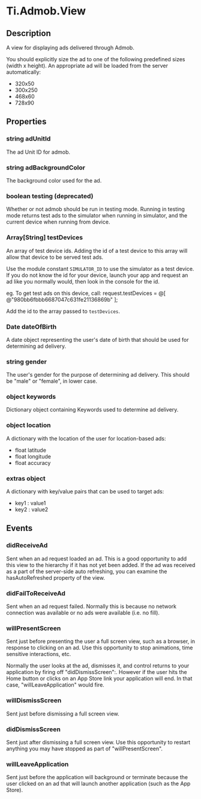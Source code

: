 # Ti.Admob.View

## Description

A view for displaying ads delivered through Admob.

You should explicitly size the ad to one of the following predefined sizes (width x height). An appropriate
ad will be loaded from the server automatically:

* 320x50
* 300x250
* 468x60
* 728x90

## Properties

### string adUnitId

The ad Unit ID for admob.

### string adBackgroundColor

The background color used for the ad.

### boolean testing (deprecated)

Whether or not admob should be run in testing mode.  Running in testing mode
returns test ads to the simulator when running in simulator, and the current
device when running from device. 

### Array[String] testDevices

An array of test device ids. Adding the id of a test device to this array 
will allow that device to be served test ads. 

Use the module constant `SIMULATOR_ID` to use the simulator as a test device. 
If you do not know the id for your device, launch your app and request an ad 
like you normally would, then look in the console for the id. 

eg. <Google> To get test ads on this device, call: request.testDevices = @[ @"980bb6fbbb6687047c631fe21136869b" ];

Add the id to the array passed to `testDevices`.

### Date dateOfBirth

A date object representing the user's date of birth that should be used
for determining ad delivery.

### string gender

The user's gender for the purpose of determining ad delivery. This should be "male" or "female", in lower case.

### object keywords

Dictionary object containing Keywords used to determine ad delivery.

### object location

A dictionary with the location of the user for location-based ads:

* float latitude
* float longitude
* float accuracy

### extras object

A dictionary with key/value pairs that can be used to target ads:

* key1 : value1
* key2 : value2

## Events

### didReceiveAd

 Sent when an ad request loaded an ad.  This is a good opportunity to add this
 view to the hierarchy if it has not yet been added.  If the ad was received
 as a part of the server-side auto refreshing, you can examine the
 hasAutoRefreshed property of the view.

### didFailToReceiveAd

 Sent when an ad request failed.  Normally this is because no network
 connection was available or no ads were available (i.e. no fill).

### willPresentScreen

Sent just before presenting the user a full screen view, such as a browser,
in response to clicking on an ad.  Use this opportunity to stop animations,
time sensitive interactions, etc.

Normally the user looks at the ad, dismisses it, and control returns to your
application by firing off "didDismissScreen":.  However if the user hits the
Home button or clicks on an App Store link your application will end. In that case,
"willLeaveApplication" would fire.

### willDismissScreen

Sent just before dismissing a full screen view.

### didDismissScreen

Sent just after dismissing a full screen view.  Use this opportunity to
restart anything you may have stopped as part of "willPresentScreen".

### willLeaveApplication

Sent just before the application will background or terminate because the
user clicked on an ad that will launch another application (such as the App
Store).
